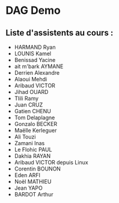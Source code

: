 # DAG Demo

## Liste d'assistents au cours :
- HARMAND Ryan
- LOUNIS Kamel
- Benissad Yacine
- ait m'bark AYMANE
- Derrien Alexandre
- Alaoui Mehdi
- Aribaud VICTOR
- Jihad OUARD
- Tlili Ramy
- Juan CRUZ
- Gatien CHENU
- Tom Delaplagne
- Gonzalo BECKER
- Maëlle Kerleguer
- Ali Touzi
- Zamani Inas
- Le Flohic PAUL
- Dakhia RAYAN
- Aribaud VICTOR depuis Linux
- Corentin BOUNON
- Eden ARFI
- Noël MATHIEU
- Jean YAPO
- BARDOT Arthur